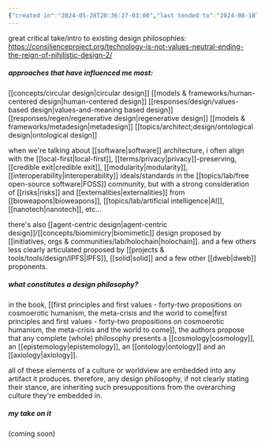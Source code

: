 ```yaml
---
{"created in":"2024-05-28T20:36:27-03:00","last tended to":"2024-08-18T22:35:06-03:00","tags":["🌱","design"],"dg-publish":true,"permalink":"/006-core-notes/design-philosophy/","dgPassFrontmatter":true,"created":"2024-05-28T20:36:27.877-03:00","updated":"2024-08-18T22:35:23.730-03:00"}
---
```


great critical take/intro to existing design philosophies: https://consilienceproject.org/technology-is-not-values-neutral-ending-the-reign-of-nihilistic-design-2/

##### approaches that have influenced me most:
[[concepts/circular design\|circular design]]
[[models & frameworks/human-centered design\|human-centered design]]
[[responses/design/values-based design\|values-and-meaning based design]]
[[responses/regen/regenerative design\|regenerative design]]
[[models & frameworks/metadesign\|metadesign]]
[[topics/architect;design/ontological design\|ontological design]]

when we're talking about [[software\|software]] architecture, i often align with the [[local-first\|local-first]], [[terms/privacy\|privacy]]-preserving, [[credible exit\|credible exit]], [[modularity\|modularity]], [[interoperability\|interoperability]] ideals/standards in the [[topics/lab/free open-source software\|FOSS]] community, but with a strong consideration of [[risks\|risks]] and [[externalities\|externalities]] from [[bioweapons\|bioweapons]], [[topics/lab/artificial intelligence\|AI]], [[nanotech\|nanotech]], etc...

there's also [[agent-centric design\|agent-centric design]]/[[concepts/biomimicry\|biomimetic]] design proposed by [[initiatives, orgs & communities/lab/holochain\|holochain]]. and a few others less clearly articulated proposed by [[projects & tools/tools/design/IPFS\|IPFS]], [[solid\|solid]] and a few other [[dweb\|dweb]] proponents.

##### what constitutes a design philosophy?

in the book, [[first principles and first values - forty-two propositions on cosmoerotic humanism, the meta-crisis and the world to come\|first principles and first values - forty-two propositions on cosmoerotic humanism, the meta-crisis and the world to come]], the authors propose that any complete (whole) philosophy presents a [[cosmology\|cosmology]], an [[epistemology\|epistemology]], an [[ontology\|ontology]] and an [[axiology\|axiology]].

all of these elements of a culture or worldview are embedded into any artifact it produces. therefore, any design philosophy, if not clearly stating their stance, are inheriting such presuppositions from the overarching culture they're embedded in.

##### my take on it

(coming soon)